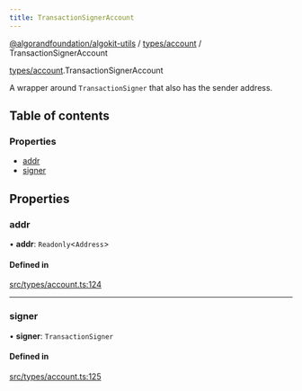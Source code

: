 ```yaml
---
title: TransactionSignerAccount
---
```


[@algorandfoundation/algokit-utils](/reference/algokit-utils-ts/api/readme/) / [types/account](/reference/algokit-utils-ts/api/modules/types_account/) / TransactionSignerAccount

[types/account](/reference/algokit-utils-ts/api/modules/types_account/).TransactionSignerAccount

A wrapper around `TransactionSigner` that also has the sender address.

## Table of contents

### Properties

- [addr](#addr)
- [signer](#signer)

## Properties

### addr

• **addr**: `Readonly`\<`Address`\>

#### Defined in

[src/types/account.ts:124](https://github.com/algorandfoundation/algokit-utils-ts/blob/main/src/types/account.ts#L124)

---

### signer

• **signer**: `TransactionSigner`

#### Defined in

[src/types/account.ts:125](https://github.com/algorandfoundation/algokit-utils-ts/blob/main/src/types/account.ts#L125)
